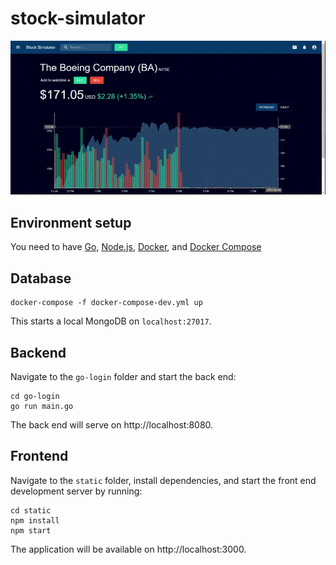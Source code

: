 # stock-simulator

![](stockView.gif)

## Environment setup

You need to have [Go](https://golang.org/),
[Node.js](https://nodejs.org/),
[Docker](https://www.docker.com/), and
[Docker Compose](https://docs.docker.com/compose/)


## Database

```
docker-compose -f docker-compose-dev.yml up
```

This starts a local MongoDB on `localhost:27017`.

## Backend
Navigate to the `go-login` folder and start the back end:

```
cd go-login
go run main.go
```
The back end will serve on http://localhost:8080.

## Frontend
Navigate to the `static` folder, install dependencies,
and start the front end development server by running:
```
cd static
npm install
npm start
```
The application will be available on http://localhost:3000.

